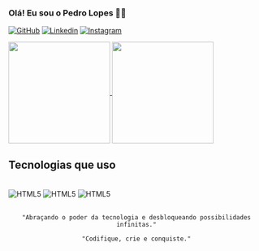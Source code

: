 ### Olá! Eu sou o Pedro Lopes 👨‍💻

[![GitHub](https://img.shields.io/badge/GitHub-100000?style=for-the-badge&logo=github&logoColor=white)](https://github.com/pedrolopesdeveloper)
[![Linkedin](https://img.shields.io/badge/LinkedIn-0077B5?style=for-the-badge&logo=linkedin&logoColor=white)](https://www.linkedin.com/in/pedro-henrique-631771268/)
[![Instagram](https://img.shields.io/badge/Instagram-E4405F?style=for-the-badge&logo=instagram&logoColor=white)](https://www.instagram.com/__ph.16/)

<a href="https://github.com/pedrolopesdeveloper">
  <img height=200 align="center" src="https://github-readme-stats.vercel.app/api?username=pedrolopesdeveloper&show_icons=true&theme=dark" />
</a>
<a href="https://github.com/pedrolopesdeveloper">
  <img height=200 align="center" src="https://github-readme-stats.vercel.app/api/top-langs/?username=pedrolopesdeveloper&layout=compact" />
</a>

## Tecnologias que uso

<div style="display: inline_block"><br/>
    <img align="center" alt="HTML5" src="https://img.shields.io/badge/HTML5-E34F26?style=for-the-badge&logo=html5&logoColor=white">
    <img align="center" alt="HTML5" src="https://img.shields.io/badge/CSS3-1572B6?style=for-the-badge&logo=css3&logoColor=white">
    <img align="center" alt="HTML5" src="https://img.shields.io/badge/JavaScript-F7DF1E?style=for-the-badge&logo=javascript&logoColor=black">
</div><br>

<div align="center">

    "Abraçando o poder da tecnologia e desbloqueando possibilidades infinitas."
    
    "Codifique, crie e conquiste."
    
<div>


